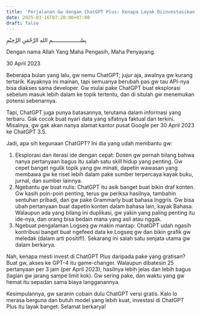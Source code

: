 ```yaml
---
title: 'Perjalanan Gw dengan ChatGPT Plus: Kenapa Layak Diinvestasikan'
date: 2025-03-16T07:20:00+07:00
draft: false
---
```


بِسْــــــــــــــــــمِ اللهِ الرَّحْمَنِ الرَّحِيْمِ

Dengan nama Allah Yang Maha Pengasih, Maha Penyayang.

30 April 2023

Beberapa bulan yang lalu, gw nemu ChatGPT; jujur aja, awalnya gw kurang tertarik. Kayaknya ini mainan, tapi semuanya berubah pas gw tau API-nya bisa diakses sama developer. Gw mulai pake ChatGPT buat eksplorasi sebelum masuk lebih dalam ke topik tertentu, dan di situlah gw menemukan potensi sebenarnya.

Tapi, ChatGPT juga punya batasannya, terutama dalam informasi yang terbaru. Gak cocok buat nyari data yang sifatnya faktual dan terkini. Misalnya, gw gak akan nanya alamat kantor pusat Google per 30 April 2023 ke ChatGPT 3.5.

Jadi, apa sih kegunaan ChatGPT? Ini dia yang udah membantu gw:

1. Eksplorasi dan iterasi ide dengan cepat: Dosen gw pernah bilang bahwa nanya pertanyaan bagus itu salah satu skill hidup yang penting. Gw cepet banget ngulik topik yang gw minati, dapetin wawasan yang membawa gw ke riset lebih dalam pake sumber terpercaya kayak buku, jurnal, dan sumber lainnya.
2. Ngebantu gw buat nulis: ChatGPT itu asik banget buat bikin draf konten. Gw kasih poin-poin penting, terus gw periksa hasilnya, tambahin sentuhan pribadi, dan gw pake Grammarly buat bahasa Inggris. Gw bisa ubah pertanyaan buat dapetin konten dalam bahasa lain, kayak Bahasa. Walaupun ada yang bilang ini duplikasi, gw yakin yang paling penting itu ide-nya, dan orang bisa bedain mana yang asli atau nggak.
3. Ngebuat pengalaman Logseq gw makin mantap: ChatGPT udah ngasih kontribusi banget buat ngefeed data ke Logseq gw dan bikin grafik gw meledak (dalam arti positif!). Sekarang ini salah satu senjata utama gw dalam berkarya.

Nah, kenapa mesti invest di ChatGPT Plus daripada pake yang gratisan? Buat gw, akses ke GPT-4 itu game-changer. Walaupun dibatesin 25 pertanyaan per 3 jam (per April 2023), hasilnya lebih jelas dan lebih bagus (lagian gw jarang sampe limit kok). Gw sering pake, dan waktu yang gw hemat itu sepadan sama biaya langganannya.

Kesimpulannya, gw saranin cobain dulu ChatGPT versi gratis. Kalo lo merasa berguna dan butuh model yang lebih kuat, investasi di ChatGPT Plus itu layak banget. Selamat berkarya!
